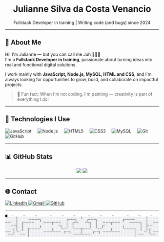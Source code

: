 <h1 align="center">Julianne Silva da Costa Venancio</h1>

<p align="center">Fullstack Developer in training | Writing code (and bugs) since 2024</p>

---

## 💼 About Me

Hi! I'm Julianne — but you can call me Juh 👩🏽‍💻  
I'm a **Fullstack Developer in training**, passionate about turning ideas into real and functional digital solutions.

I work mainly with **JavaScript, Node.js, MySQL, HTML and CSS**, and I'm always looking for opportunities to grow, build, and collaborate on impactful projects.

> 🎨 Fun fact: When I'm not coding, I'm painting — creativity is part of everything I do!

---

## 🚀 Technologies I Use

<div align="left">
  <img src="https://cdn.jsdelivr.net/gh/devicons/devicon/icons/javascript/javascript-original.svg" height="40" alt="JavaScript" />
  <img width="12" />
  <img src="https://cdn.jsdelivr.net/gh/devicons/devicon/icons/nodejs/nodejs-original.svg" height="40" alt="Node.js" />
  <img width="12" />
  <img src="https://cdn.jsdelivr.net/gh/devicons/devicon/icons/html5/html5-original.svg" height="40" alt="HTML5" />
  <img width="12" />
  <img src="https://cdn.jsdelivr.net/gh/devicons/devicon/icons/css3/css3-original.svg" height="40" alt="CSS3" />
  <img width="12" />
  <img src="https://cdn.jsdelivr.net/gh/devicons/devicon/icons/mysql/mysql-original.svg" height="40" alt="MySQL" />
  <img width="12" />
  <img src="https://cdn.jsdelivr.net/gh/devicons/devicon/icons/git/git-original.svg" height="40" alt="Git" />
  <img width="12" />
  <img src="https://cdn.jsdelivr.net/gh/devicons/devicon/icons/github/github-original.svg" height="40" alt="GitHub" />
</div>

---

## 📊 GitHub Stats

<div align="center">
  <img src="https://github-readme-stats.vercel.app/api?username=Ju-venan&show_icons=true&theme=dracula&count_private=true&hide_border=false" height="150" />
  <img src="https://github-readme-stats.vercel.app/api/top-langs?username=Ju-venan&layout=compact&theme=dracula&hide_border=false" height="150" />
</div>

---

## 🌐 Contact

<div align="left">
  <a href="https://www.linkedin.com/in/julianne-silva-da-costa-venancio-93b4b3318" target="_blank">
    <img src="https://raw.githubusercontent.com/maurodesouza/profile-readme-generator/master/src/assets/icons/social/linkedin/default.svg" width="40" height="30" alt="LinkedIn" />
  </a>
  <a href="mailto:venanciojulianne@gmail.com" target="_blank">
    <img src="https://raw.githubusercontent.com/maurodesouza/profile-readme-generator/master/src/assets/icons/social/gmail/default.svg" width="40" height="30" alt="Gmail" />
  </a>
  <a href="https://github.com/Ju-venan" target="_blank">
    <img src="https://cdn.jsdelivr.net/gh/devicons/devicon/icons/github/github-original.svg" width="40" height="30" alt="GitHub" />
  </a>
</div>

---

<picture>
  <source media="(prefers-color-scheme: dark)" srcset="https://raw.githubusercontent.com/Ju-venan/Ju-venan/output/pacman-contribution-graph-dark.svg">
  <source media="(prefers-color-scheme: light)" srcset="https://raw.githubusercontent.com/Ju-venan/Ju-venan/output/pacman-contribution-graph.svg">
  <img alt="pacman contribution graph" src="https://raw.githubusercontent.com/Ju-venan/Ju-venan/output/pacman-contribution-graph.svg">
</picture>
